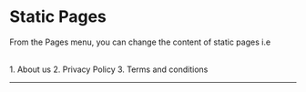 # Static Pages

From the Pages menu, you can change the content of static pages i.e 

<br>
1. About us
2. Privacy Policy
3. Terms and conditions


---